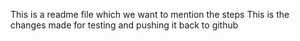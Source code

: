 This is a readme file which we want to mention the steps
This is the changes made for testing and pushing it back to github

